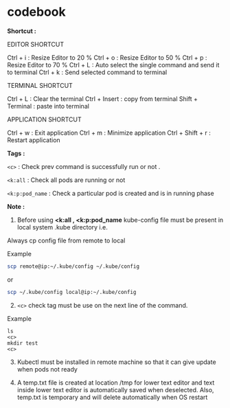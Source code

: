 # codebook



**Shortcut :**

EDITOR SHORTCUT

Ctrl + i : Resize Editor to 20 %
Ctrl + o : Resize Editor to 50 %
Ctrl + p : Resize Editor to 70 % 
Ctrl + L : Auto select the single command and send it to terminal
Ctrl + k : Send selected command to terminal

TERMINAL SHORTCUT

Ctrl + L : Clear the terminal
Ctrl + Insert : copy from terminal
Shift + Terminal : paste into terminal

APPLICATION SHORTCUT

Ctrl + w : Exit application
Ctrl + m : Minimize application
Ctrl + Shift + r : Restart application



**Tags :**

```<c>``` : Check prev command is successfully run or not . 

```<k:all``` : Check all pods are running or not  

```<k:p:pod_name``` : Check a particular pod is created and is in running phase 


**Note :**

1. Before using **<k:all , <k:p:pod_name** kube-config file must be present in local system .kube directory i.e. 
  
Always cp config file from remote to local 
  
Example
```bash
scp remote@ip:~/.kube/config ~/.kube/config
```
or
```bash
scp ~/.kube/config local@ip:~/.kube/config
```

2. ```<c>``` check tag must be use on the next line of the command.

Example

```
ls
<c>
mkdir test
<c>
```

3. Kubectl must be installed in remote machine so that it can give update when pods not ready 


4. A temp.txt file is created at location /tmp for lower text editor and text inside lower text editor is automatically saved when deselected.
   Also, temp.txt is temporary and will delete automatically when OS restart 

